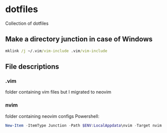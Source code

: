 # dotfiles
Collection of dotfiles

## Make a directory junction in case of Windows

```cmd
mklink /j ~/.vim/vim-include .vim/vim-include
```

## File descriptions
### .vim
folder containing vim files but I migrated to neovim
### nvim
folder containing neovim configs 
Powershell: 
```powershell
New-Item -ItemType Junction -Path $ENV:LocalAppdata\nvim -Target nvim
```
